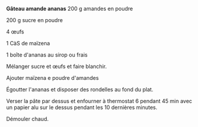 
**Gâteau amande ananas**
200 g amandes en poudre

200 g sucre en poudre

4 œufs

1 CàS de maïzena

1 boîte d'ananas au sirop ou frais

Mélanger sucre et œufs et faire blanchir.

Ajouter maïzena e poudre d'amandes

Égoutter l'ananas et disposer des rondelles au fond du plat.

Verser la pâte par dessus et enfourner à thermostat 6 pendant 45 min avec un papier alu sur le dessus pendant les 10 dernières minutes.

Démouler chaud.
